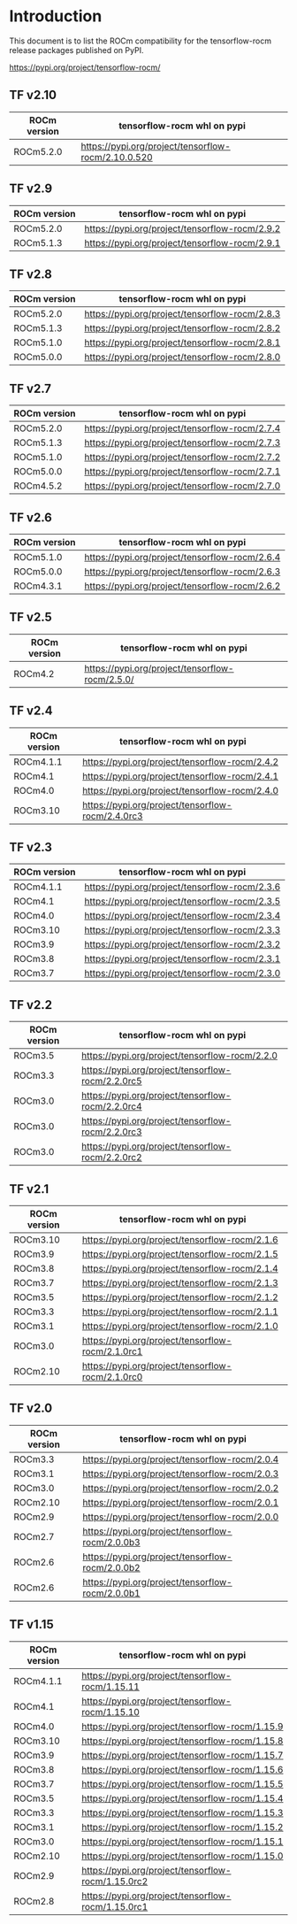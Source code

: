 # Introduction

This document is to list the ROCm compatibility for the tensorflow-rocm release packages published on PyPI.

<https://pypi.org/project/tensorflow-rocm/>

## TF v2.10
| ROCm version | tensorflow-rocm whl on pypi |
| --- | --- |
| ROCm5.2.0  | <https://pypi.org/project/tensorflow-rocm/2.10.0.520> |

## TF v2.9
| ROCm version | tensorflow-rocm whl on pypi |
| --- | --- |
| ROCm5.2.0  | <https://pypi.org/project/tensorflow-rocm/2.9.2> |
| ROCm5.1.3  | <https://pypi.org/project/tensorflow-rocm/2.9.1> |

## TF v2.8
| ROCm version | tensorflow-rocm whl on pypi |
| --- | --- |
| ROCm5.2.0  | <https://pypi.org/project/tensorflow-rocm/2.8.3> |
| ROCm5.1.3  | <https://pypi.org/project/tensorflow-rocm/2.8.2> |
| ROCm5.1.0  | <https://pypi.org/project/tensorflow-rocm/2.8.1> |
| ROCm5.0.0  | <https://pypi.org/project/tensorflow-rocm/2.8.0> |

## TF v2.7
| ROCm version | tensorflow-rocm whl on pypi |
| --- | --- |
| ROCm5.2.0  | <https://pypi.org/project/tensorflow-rocm/2.7.4> |
| ROCm5.1.3  | <https://pypi.org/project/tensorflow-rocm/2.7.3> |
| ROCm5.1.0  | <https://pypi.org/project/tensorflow-rocm/2.7.2> |
| ROCm5.0.0  | <https://pypi.org/project/tensorflow-rocm/2.7.1> |
| ROCm4.5.2  | <https://pypi.org/project/tensorflow-rocm/2.7.0> |

## TF v2.6
| ROCm version | tensorflow-rocm whl on pypi |
| --- | --- |
| ROCm5.1.0  | <https://pypi.org/project/tensorflow-rocm/2.6.4> |
| ROCm5.0.0  | <https://pypi.org/project/tensorflow-rocm/2.6.3> |
| ROCm4.3.1  | <https://pypi.org/project/tensorflow-rocm/2.6.2> |

## TF v2.5
| ROCm version | tensorflow-rocm whl on pypi |
| --- | --- |
| ROCm4.2 | <https://pypi.org/project/tensorflow-rocm/2.5.0/> |

## TF v2.4
| ROCm version | tensorflow-rocm whl on pypi |
| --- | --- |
| ROCm4.1.1  | <https://pypi.org/project/tensorflow-rocm/2.4.2> |
| ROCm4.1    | <https://pypi.org/project/tensorflow-rocm/2.4.1> |
| ROCm4.0    | <https://pypi.org/project/tensorflow-rocm/2.4.0> |
| ROCm3.10   | <https://pypi.org/project/tensorflow-rocm/2.4.0rc3> |

## TF v2.3
| ROCm version | tensorflow-rocm whl on pypi |
| --- | --- |
| ROCm4.1.1  | <https://pypi.org/project/tensorflow-rocm/2.3.6> |
| ROCm4.1    | <https://pypi.org/project/tensorflow-rocm/2.3.5> |
| ROCm4.0    | <https://pypi.org/project/tensorflow-rocm/2.3.4> |
| ROCm3.10   | <https://pypi.org/project/tensorflow-rocm/2.3.3> |
| ROCm3.9    | <https://pypi.org/project/tensorflow-rocm/2.3.2> |
| ROCm3.8    | <https://pypi.org/project/tensorflow-rocm/2.3.1> |
| ROCm3.7    | <https://pypi.org/project/tensorflow-rocm/2.3.0> |

## TF v2.2
| ROCm version | tensorflow-rocm whl on pypi |
| --- | --- |
| ROCm3.5  | <https://pypi.org/project/tensorflow-rocm/2.2.0> |
| ROCm3.3  | <https://pypi.org/project/tensorflow-rocm/2.2.0rc5> |
| ROCm3.0  | <https://pypi.org/project/tensorflow-rocm/2.2.0rc4> |
| ROCm3.0  | <https://pypi.org/project/tensorflow-rocm/2.2.0rc3> |
| ROCm3.0  | <https://pypi.org/project/tensorflow-rocm/2.2.0rc2> |

## TF v2.1
| ROCm version | tensorflow-rocm whl on pypi |
| --- | --- |
| ROCm3.10  | <https://pypi.org/project/tensorflow-rocm/2.1.6> |
| ROCm3.9  | <https://pypi.org/project/tensorflow-rocm/2.1.5> |
| ROCm3.8  | <https://pypi.org/project/tensorflow-rocm/2.1.4> |
| ROCm3.7  | <https://pypi.org/project/tensorflow-rocm/2.1.3> |
| ROCm3.5  | <https://pypi.org/project/tensorflow-rocm/2.1.2> |
| ROCm3.3  | <https://pypi.org/project/tensorflow-rocm/2.1.1> |
| ROCm3.1  | <https://pypi.org/project/tensorflow-rocm/2.1.0> |
| ROCm3.0  | <https://pypi.org/project/tensorflow-rocm/2.1.0rc1> |
| ROCm2.10  | <https://pypi.org/project/tensorflow-rocm/2.1.0rc0> |

## TF v2.0
| ROCm version | tensorflow-rocm whl on pypi |
| --- | --- |
| ROCm3.3  | <https://pypi.org/project/tensorflow-rocm/2.0.4> |
| ROCm3.1  | <https://pypi.org/project/tensorflow-rocm/2.0.3> |
| ROCm3.0  | <https://pypi.org/project/tensorflow-rocm/2.0.2> |
| ROCm2.10  | <https://pypi.org/project/tensorflow-rocm/2.0.1> |
| ROCm2.9  | <https://pypi.org/project/tensorflow-rocm/2.0.0> |
| ROCm2.7     | <https://pypi.org/project/tensorflow-rocm/2.0.0b3> |
| ROCm2.6     | <https://pypi.org/project/tensorflow-rocm/2.0.0b2> |
| ROCm2.6    | <https://pypi.org/project/tensorflow-rocm/2.0.0b1> |

## TF v1.15
| ROCm version | tensorflow-rocm whl on pypi |
| --- | --- |
|  ROCm4.1.1    | <https://pypi.org/project/tensorflow-rocm/1.15.11> |
|  ROCm4.1      | <https://pypi.org/project/tensorflow-rocm/1.15.10> |
|  ROCm4.0      | <https://pypi.org/project/tensorflow-rocm/1.15.9> |
|  ROCm3.10     | <https://pypi.org/project/tensorflow-rocm/1.15.8> |
|  ROCm3.9      | <https://pypi.org/project/tensorflow-rocm/1.15.7> |
|  ROCm3.8      | <https://pypi.org/project/tensorflow-rocm/1.15.6> |
|  ROCm3.7      | <https://pypi.org/project/tensorflow-rocm/1.15.5> |
|  ROCm3.5      | <https://pypi.org/project/tensorflow-rocm/1.15.4> |
|  ROCm3.3      | <https://pypi.org/project/tensorflow-rocm/1.15.3> |
|  ROCm3.1      | <https://pypi.org/project/tensorflow-rocm/1.15.2> |
|  ROCm3.0      | <https://pypi.org/project/tensorflow-rocm/1.15.1> |
|  ROCm2.10     | <https://pypi.org/project/tensorflow-rocm/1.15.0> |
|  ROCm2.9      | <https://pypi.org/project/tensorflow-rocm/1.15.0rc2> |
|  ROCm2.8      | <https://pypi.org/project/tensorflow-rocm/1.15.0rc1> |

